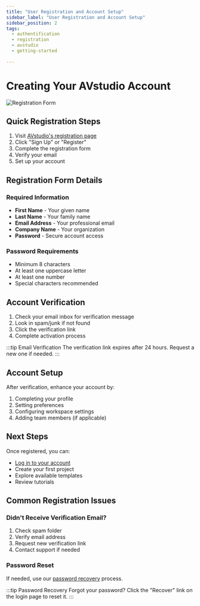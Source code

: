 ```yaml
---
title: "User Registration and Account Setup"
sidebar_label: "User Registration and Account Setup"
sidebar_position: 2
tags:
  - authentification
  - registration
  - avstudio
  - getting-started
  
---
```


# Creating Your AVstudio Account

![Registration Form](./img/user-registration-and-account-setup.png)

## Quick Registration Steps

1. Visit [AVstudio's registration page](https://avstudio.app/register)
2. Click "Sign Up" or "Register"
3. Complete the registration form
4. Verify your email
5. Set up your account

## Registration Form Details

### Required Information
- **First Name** - Your given name
- **Last Name** - Your family name
- **Email Address** - Your professional email
- **Company Name** - Your organization
- **Password** - Secure account access

### Password Requirements
- Minimum 8 characters
- At least one uppercase letter
- At least one number
- Special characters recommended

## Account Verification

1. Check your email inbox for verification message
2. Look in spam/junk if not found
3. Click the verification link
4. Complete activation process

:::tip Email Verification
The verification link expires after 24 hours. Request a new one if needed.
:::

## Account Setup

After verification, enhance your account by:
1. Completing your profile
2. Setting preferences
3. Configuring workspace settings
4. Adding team members (if applicable)

## Next Steps

Once registered, you can:
- [Log in to your account](../2-3-accessing-the-application/2-3-accessing-the-application.md)
- Create your first project
- Explore available templates
- Review tutorials

## Common Registration Issues

### Didn't Receive Verification Email?
1. Check spam folder
2. Verify email address
3. Request new verification link
4. Contact support if needed

### Password Reset
If needed, use our [password recovery](../2-4-password-recovery/2-4-password-recovery.md) process.

:::tip Password Recovery
Forgot your password? Click the "Recover" link on the login page to reset it.
:::